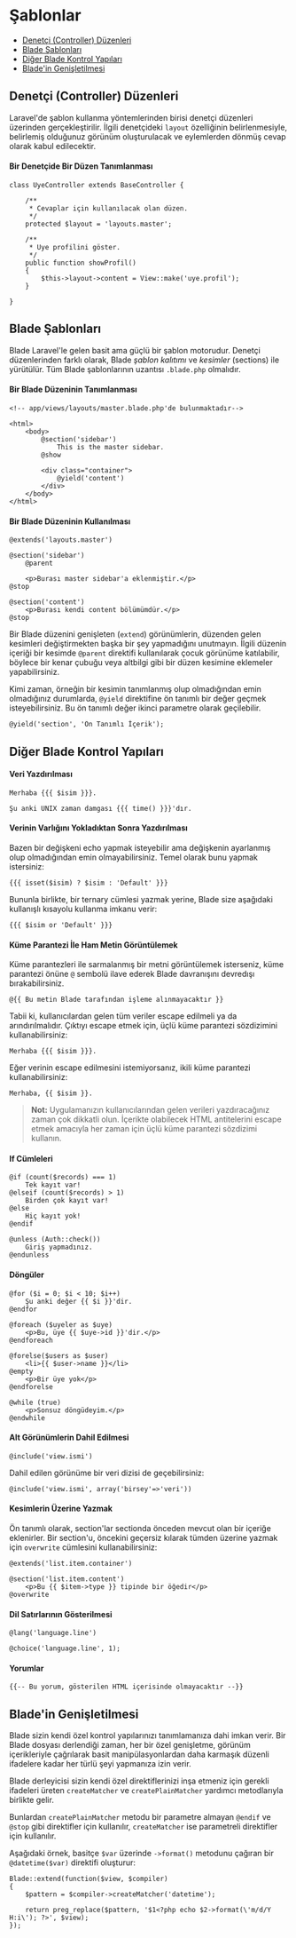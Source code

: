 # Şablonlar

- [Denetçi (Controller) Düzenleri](#controller-layouts)
- [Blade Şablonları](#blade-templating)
- [Diğer Blade Kontrol Yapıları](#other-blade-control-structures)
- [Blade'in Genişletilmesi](#extending-blade)

<a name="controller-layouts"></a>
## Denetçi (Controller) Düzenleri

Laravel'de şablon kullanma yöntemlerinden birisi denetçi düzenleri üzerinden gerçekleştirilir. İlgili denetçideki `layout` özelliğinin belirlenmesiyle, belirlemiş olduğunuz görünüm oluşturulacak ve eylemlerden dönmüş cevap olarak kabul edilecektir.

#### Bir Denetçide Bir Düzen Tanımlanması

	class UyeController extends BaseController {

		/**
		 * Cevaplar için kullanılacak olan düzen.
		 */
		protected $layout = 'layouts.master';

		/**
		 * Uye profilini göster.
		 */
		public function showProfil()
		{
			$this->layout->content = View::make('uye.profil');
		}

	}

<a name="blade-templating"></a>
## Blade Şablonları

Blade Laravel'le gelen basit ama güçlü bir şablon motorudur. Denetçi düzenlerinden farklı olarak, Blade _şablon kalıtımı_ ve _kesimler_ (sections) ile yürütülür. Tüm Blade şablonlarının uzantısı `.blade.php` olmalıdır.

#### Bir Blade Düzeninin Tanımlanması

	<!-- app/views/layouts/master.blade.php'de bulunmaktadır-->

	<html>
		<body>
			@section('sidebar')
				This is the master sidebar.
			@show

			<div class="container">
				@yield('content')
			</div>
		</body>
	</html>

#### Bir Blade Düzeninin Kullanılması

	@extends('layouts.master')

	@section('sidebar')
		@parent

		<p>Burası master sidebar'a eklenmiştir.</p>
	@stop

	@section('content')
		<p>Burası kendi content bölümümdür.</p>
	@stop

Bir Blade düzenini genişleten (`extend`) görünümlerin, düzenden gelen kesimleri değiştirmekten başka bir şey yapmadığını unutmayın. İlgili düzenin içeriği bir kesimde `@parent` direktifi kullanılarak çocuk görünüme katılabilir, böylece bir kenar çubuğu veya altbilgi gibi bir düzen kesimine eklemeler yapabilirsiniz.

Kimi zaman, örneğin bir kesimin tanımlanmış olup olmadığından emin olmadığınız durumlarda, `@yield` direktifine ön tanımlı bir değer geçmek isteyebilirsiniz. Bu ön tanımlı değer ikinci parametre olarak geçilebilir.

	@yield('section', 'Ön Tanımlı İçerik');

<a name="other-blade-control-structures"></a>
## Diğer Blade Kontrol Yapıları

#### Veri Yazdırılması

	Merhaba {{{ $isim }}}.

	Şu anki UNIX zaman damgası {{{ time() }}}'dır.

#### Verinin Varlığını Yokladıktan Sonra Yazdırılması

Bazen bir değişkeni echo yapmak isteyebilir ama değişkenin ayarlanmış olup olmadığından emin olmayabilirsiniz. Temel olarak bunu yapmak istersiniz:

	{{{ isset($isim) ? $isim : 'Default' }}}

Bununla birlikte, bir ternary cümlesi yazmak yerine, Blade size aşağıdaki kullanışlı kısayolu kullanma imkanu verir:

	{{{ $isim or 'Default' }}}

#### Küme Parantezi İle Ham Metin Görüntülemek

Küme parantezleri ile sarmalanmış bir metni görüntülemek isterseniz, küme parantezi önüne `@` sembolü ilave ederek Blade davranışını devredışı bırakabilirsiniz.

	@{{ Bu metin Blade tarafından işleme alınmayacaktır }}

Tabii ki, kullanıcılardan gelen tüm veriler escape edilmeli ya da arındırılmalıdır. Çıktıyı escape etmek için, üçlü küme parantezi sözdizimini kullanabilirsiniz:

	Merhaba {{{ $isim }}}.

Eğer verinin escape edilmesini istemiyorsanız, ikili küme parantezi kullanabilirsiniz:

	Merhaba, {{ $isim }}.

> **Not:** Uygulamanızın kullanıcılarından gelen verileri yazdıracağınız zaman çok dikkatli olun. İçerikte olabilecek HTML antitelerini escape etmek amacıyla her zaman için üçlü küme parantezi sözdizimi kullanın.

#### If Cümleleri

	@if (count($records) === 1)
		Tek kayıt var!
	@elseif (count($records) > 1)
		Birden çok kayıt var!
	@else
		Hiç kayıt yok!
	@endif

	@unless (Auth::check())
		Giriş yapmadınız.
	@endunless

#### Döngüler

	@for ($i = 0; $i < 10; $i++)
		Şu anki değer {{ $i }}'dir.
	@endfor

	@foreach ($uyeler as $uye)
		<p>Bu, üye {{ $uye->id }}'dir.</p>
	@endforeach

	@forelse($users as $user)
	  	<li>{{ $user->name }}</li>
	@empty
	  	<p>Bir üye yok</p>
	@endforelse

	@while (true)
		<p>Sonsuz döngüdeyim.</p>
	@endwhile

#### Alt Görünümlerin Dahil Edilmesi

	@include('view.ismi')

Dahil edilen görünüme bir veri dizisi de geçebilirsiniz:

	@include('view.ismi', array('birsey'=>'veri'))

#### Kesimlerin Üzerine Yazmak

Ön tanımlı olarak, section'lar sectionda önceden mevcut olan bir içeriğe eklenirler. Bir section'u, öncekini geçersiz kılarak tümden üzerine yazmak için `overwrite` cümlesini kullanabilirsiniz:

	@extends('list.item.container')

	@section('list.item.content')
	    <p>Bu {{ $item->type }} tipinde bir öğedir</p>
	@overwrite

#### Dil Satırlarının Gösterilmesi

	@lang('language.line')

	@choice('language.line', 1);

#### Yorumlar

	{{-- Bu yorum, gösterilen HTML içerisinde olmayacaktır --}}

<a name="extending-blade"></a>
## Blade'in Genişletilmesi

Blade sizin kendi özel kontrol yapılarınızı tanımlamanıza dahi imkan verir. Bir Blade dosyası derlendiği zaman, her bir özel genişletme, görünüm içerikleriyle çağrılarak basit manipülasyonlardan daha karmaşık düzenli ifadelere kadar her türlü şeyi yapmanıza izin verir.

Blade derleyicisi sizin kendi özel direktiflerinizi inşa etmeniz için gerekli ifadeleri üreten `createMatcher` ve `createPlainMatcher` yardımcı metodlarıyla birlikte gelir.

Bunlardan `createPlainMatcher` metodu bir parametre almayan `@endif` ve `@stop` gibi direktifler için kullanılır, `createMatcher` ise parametreli direktifler için kullanılır.

Aşağıdaki örnek, basitçe `$var` üzerinde `->format()` metodunu çağıran bir `@datetime($var)` direktifi oluşturur:

	Blade::extend(function($view, $compiler)
	{
		$pattern = $compiler->createMatcher('datetime');

		return preg_replace($pattern, '$1<?php echo $2->format(\'m/d/Y H:i\'); ?>', $view);
	});
